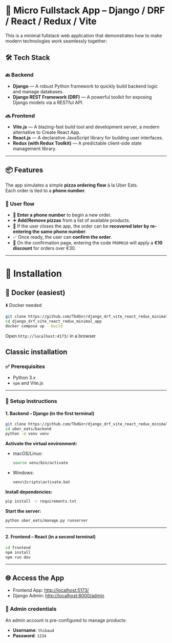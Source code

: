 # 🍕 Micro Fullstack App – Django / DRF / React / Redux / Vite

This is a minimal fullstack web application that demonstrates how to make modern technologies work seamlessly together:

## 🛠️ Tech Stack

### 🔙 Backend
- **Django** — A robust Python framework to quickly build backend logic and manage databases.
- **Django REST Framework (DRF)** — A powerful toolkit for exposing Django models via a RESTful API.

### 🔜 Frontend
- **Vite.js** — A blazing-fast build tool and development server, a modern alternative to Create React App.
- **React.js** — A declarative JavaScript library for building user interfaces.
- **Redux (with Redux Toolkit)** — A predictable client-side state management library.

---

## 📦 Features

The app simulates a simple **pizza ordering flow** à la Uber Eats.  
Each order is tied to a **phone number**.

### 🔄 User flow

- 🧾 **Enter a phone number** to begin a new order.
- ➕ **Add/Remove pizzas** from a list of available products.
- 💾 If the user closes the app, the order can be **recovered later by re-entering the same phone number**.
- ✅ Once ready, the user can **confirm the order**.
- 🎁 On the confirmation page, entering the code `PROMO10` will apply a **€10 discount** for orders over €30.

---

# 🚀 Installation

## 🐳 Docker (easiest)
⬇️ Docker needed

```bash
git clone https://github.com/TbdGnr/django_drf_vite_react_redux_minimal_app
cd django_drf_vite_react_redux_minimal_app
docker compose up --build
```

Open ```http://localhost:4173/``` in a browser


## Classic installation
### ✅ Prerequisites
- Python 3.x
- `npm` and Vite.js

---

### 📁 Setup Instructions

#### 1. Backend – Django (in the first terminal)

```bash
git clone https://github.com/TbdGnr/django_drf_vite_react_redux_minimal_app
cd uber_eats/backend
python -m venv venv
```

**Activate the virtual environment:**
- macOS/Linux:
  ```bash
  source venv/bin/activate
  ```
- Windows:
  ```bash
  venv\Scripts\activate.bat
  ```

**Install dependencies:**
```bash
pip install -r requirements.txt
```

**Start the server:**
```bash
python uber_eats/manage.py runserver
```

---

#### 2. Frontend – React (in a second terminal)

```bash
cd frontend
npm install
npm run dev
```

---

## 🌐 Access the App

- Frontend App: [http://localhost:5173/](http://localhost:5173/)
- Django Admin: [http://localhost:8000/admin](http://localhost:8000/admin)

### 👤 Admin credentials

An admin account is pre-configured to manage products:

- **Username**: `thibaud`  
- **Password**: `1234`
